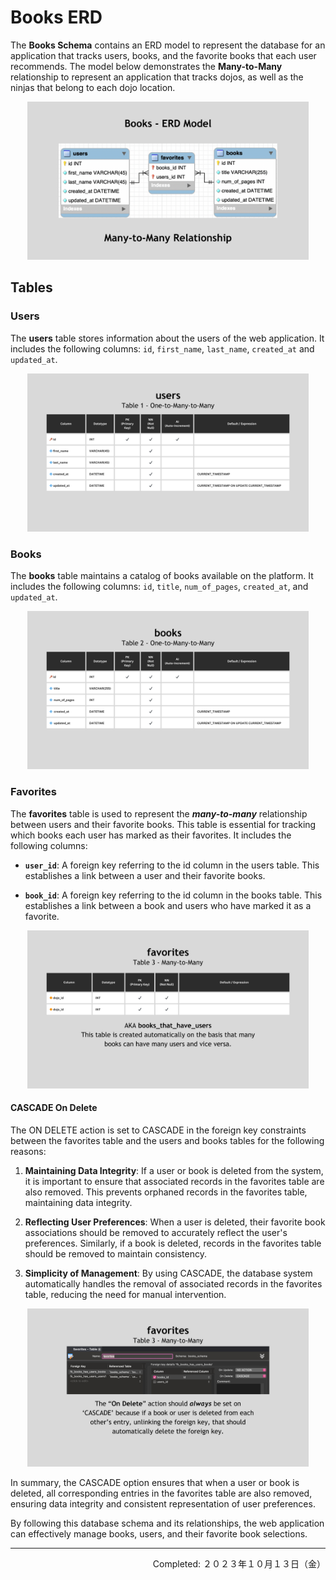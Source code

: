 # Books ERD

The **Books Schema** contains an ERD model to represent the database for an application that tracks users, books, and the favorite books that each user recommends. The model below demonstrates the **Many-to-Many** relationship to represent an application that tracks dojos, as well as the ninjas that belong to each dojo location.

<div align="center">
<img src="./imgs/ERD-Model-Books.png" width="450px" height="auto">
</div>

## Tables

### Users

The **users** table stores information about the users of the web application. It includes the following columns: `id`, `first_name`, `last_name`, `created_at` and `updated_at`.

<div align="center">
<img src="./imgs/table-users.png" width="450px" height="auto">
</div>

### Books

The **books** table maintains a catalog of books available on the platform. It includes the following columns: `id`, `title`, `num_of_pages`, `created_at`, and `updated_at`.

<div align="center">
<img src="./imgs/table-books.png" width="450px" height="auto">
</div>

### Favorites

The **favorites** table is used to represent the **_many-to-many_** relationship between users and their favorite books. This table is essential for tracking which books each user has marked as their favorites. It includes the following columns:

- **`user_id`**: A foreign key referring to the id column in the users table. This establishes a link between a user and their favorite books.

- **`book_id`**: A foreign key referring to the id column in the books table. This establishes a link between a book and users who have marked it as a favorite.

<div align="center">
<img src="./imgs/table-favorites.png" width="450px" height="auto">
</div>

#### CASCADE On Delete

The ON DELETE action is set to CASCADE in the foreign key constraints between the favorites table and the users and books tables for the following reasons:

1. **Maintaining Data Integrity**: If a user or book is deleted from the system, it is important to ensure that associated records in the favorites table are also removed. This prevents orphaned records in the favorites table, maintaining data integrity.

2. **Reflecting User Preferences**: When a user is deleted, their favorite book associations should be removed to accurately reflect the user's preferences. Similarly, if a book is deleted, records in the favorites table should be removed to maintain consistency.

3. **Simplicity of Management**: By using CASCADE, the database system automatically handles the removal of associated records in the favorites table, reducing the need for manual intervention.

<div align="center">
<img src="./imgs/table-favorites-cascade.png" width="450px" height="auto">
</div>

In summary, the CASCADE option ensures that when a user or book is deleted, all corresponding entries in the favorites table are also removed, ensuring data integrity and consistent representation of user preferences.

By following this database schema and its relationships, the web application can effectively manage books, users, and their favorite book selections.

---
<p align="right">Completed: ２０２３年１０月１３日（金）</p>